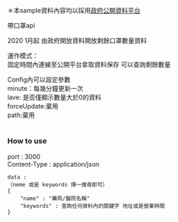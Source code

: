 ＊本sample資料內容均以採用[政府公開資料平台](https://data.nhi.gov.tw/Datasets/Download.ashx?rid=A21030000I-D50001-001&l=https://data.nhi.gov.tw/resource/mask/maskdata.csv)

帶口罩api 

2020 1月起 由政府開放資料開放剩餘口罩數量資料

運作模式：   
固定時間內連線至公開平台拿取資料保存
可以查詢剩餘數量

Config內可以設定參數       
minute：每幾分鐘更新一次     
lave: 是否僅顯示數量大於0的資料     
forceUpdate:棄用      
path:棄用     

#

### How to use

port : 3000     
Content-Type : application/json    

```
data : 
（neme 或是 keywords 擇一搜尋即可）
{   
    "name" : "藥局/醫院名稱"
    "keywords" : 查詢任何資料內的關鍵字 地址或是營業時間
} 
```
